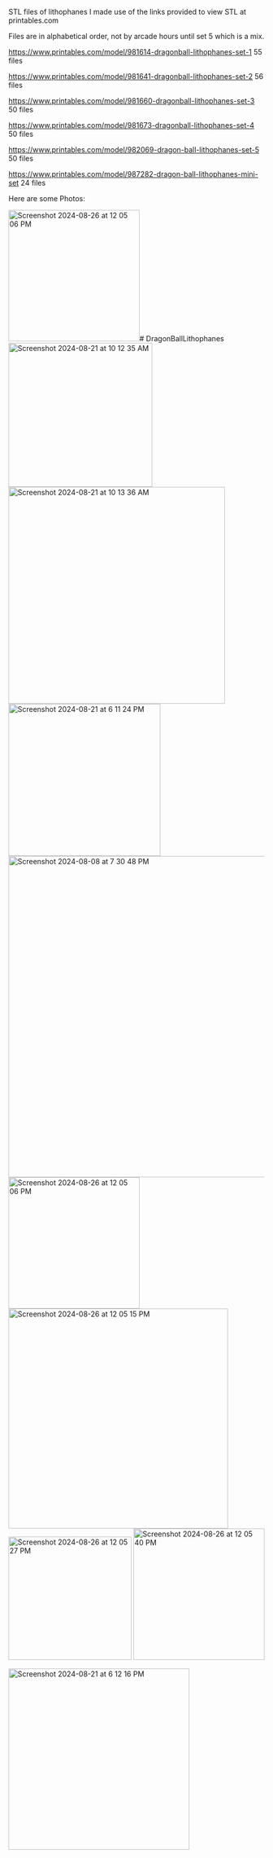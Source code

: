 
STL files of lithophanes I made use of the links provided to view STL at printables.com


Files are in alphabetical order, not by arcade hours until set 5 which is a mix.

https://www.printables.com/model/981614-dragonball-lithophanes-set-1
55 files

https://www.printables.com/model/981641-dragonball-lithophanes-set-2
56 files

https://www.printables.com/model/981660-dragonball-lithophanes-set-3
50 files

https://www.printables.com/model/981673-dragonball-lithophanes-set-4
50 files

https://www.printables.com/model/982069-dragon-ball-lithophanes-set-5
50 files

https://www.printables.com/model/987282-dragon-ball-lithophanes-mini-set
24 files

Here are some Photos: 

<img width="258" alt="Screenshot 2024-08-26 at 12 05 06 PM" src="https://github.com/user-attachments/assets/83c584ef-5e81-41fe-baf0-4748a2c2b95e"># DragonBallLithophanes
<img width="283" alt="Screenshot 2024-08-21 at 10 12 35 AM" src="https://github.com/user-attachments/assets/ecfe3eba-2902-4afb-89a1-280d916c03a4">
<img width="426" alt="Screenshot 2024-08-21 at 10 13 36 AM" src="https://github.com/user-attachments/assets/084c09ae-6b6a-4783-864f-f644a25254c5">
<img width="299" alt="Screenshot 2024-08-21 at 6 11 24 PM" src="https://github.com/user-attachments/assets/822a69cb-7f0f-411f-b3ba-a1795c5536f8">
<img width="631" alt="Screenshot 2024-08-08 at 7 30 48 PM" src="https://github.com/user-attachments/assets/0b1bc1cc-99a7-45b1-a021-448a0b28cd4b">
<img width="258" alt="Screenshot 2024-08-26 at 12 05 06 PM" src="https://github.com/user-attachments/assets/de9aef6e-ab7f-4abd-830c-e8b43d6d8ea7">
<img width="432" alt="Screenshot 2024-08-26 at 12 05 15 PM" src="https://github.com/user-attachments/assets/fc820f68-f179-4ac8-9e24-9cbdb3506820">
<img width="242" alt="Screenshot 2024-08-26 at 12 05 27 PM" src="https://github.com/user-attachments/assets/0964ef20-c2cb-4588-af8c-23524a776f61">
<img width="258" alt="Screenshot 2024-08-26 at 12 05 40 PM" src="https://github.com/user-attachments/assets/7e7f0577-3f13-4430-8083-ee35f194c907">

<img width="356" alt="Screenshot 2024-08-21 at 6 12 16 PM" src="https://github.com/user-attachments/assets/431bea54-5f71-4dd7-a9c2-60ee8ebcfbe0">
